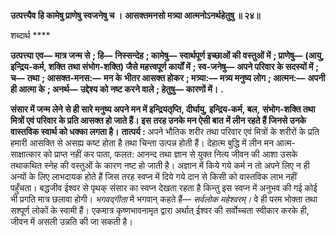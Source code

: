 **उत्पत्त्यैव हि कामेषु प्राणेषु स्वजनेषु च ।** **आसक्तमनसो मत्र्या आत्मनोऽनर्थहेतुषु ॥ २४॥** 

शब्दार्थ **** 

**उत्पत्त्या एव—** **मात्र जन्म से** **; हि—** **निस्सन्देह** **; कामेषु—** **स्वार्थपूर्ण इच्छाओं की वस्तुओं में** **; प्राणेषु—** **(आयु, इन्द्रिय-कर्म, शक्ति** **तथा संभोग-शक्ति) जैसे महत्त्वपूर्ण कार्यों में** **; स्व-जनेषु—** **अपने परिवार के सदस्यों में** **; च—** **तथा** **; आसक्त-मनस:—** **मन के** **भीतर आसक्त होकर** **; मत्र्या:—** **मत्र्य मनुष्य लोग** **; आत्मन:—** **अपनी ही आत्मा के** **; अनर्थ—** **उद्देश्य को नष्ट करने वाले** **; हेतुषु—** **कारणों में।** **.** 

**संसार में जन्म लेने से ही सारे मनुष्य अपने मन में इन्द्रियतृप्ति, दीर्घायु, इन्द्रिय-कर्म, बल,** **संभोग-शक्ति तथा मित्रों एवं परिवार के प्रति आसक्त हो जाते हैं। इस तरह उनके मन ऐसी बात** **में लीन रहते हैं जिनसे उनके वास्तविक स्वार्थ को धक्का लगता है।** **तात्पर्य :** अपने भौतिक शरीर तथा परिवार एवं मित्रों के शरीरों के प्रति हमारी आसक्ति से असह्य कष्ट होता है तथा चिन्ता उत्पन्न होती हैं। देहात्म बुद्धि में लीन मन आत्म-साक्षात्कार को प्राप्त नहीं कर पाता, फलत: आनन्द तथा ज्ञान से युक्त नित्य जीवन की आशा उसके तथाकथित स्नेह की वस्तुओं के कारण नष्ट हो जाती है। अज्ञान में किये गये कर्म न तो अपने लिए न ही अन्यों के लिए लाभदायक होते हैं जिस तरह स्वप्न में दिये गये दान से किसी को वास्तविक लाभ नहीं पहुँचता। बद्धजीव ईश्वर से पृथक् संसार का स्वप्न देखता रहता है किन्तु इस स्वप्न में अनुभव की गई कोई भी प्रगति मात्र छलावा होगी। *भगवद्गीता* में भगवान् कहते हैं— *सर्वलोक महेश्वरम्।* वे ही परम भोक्ता तथा सश्पूर्ण लोकों के स्वामी हैं। एकमात्र कृष्णभावनामृत द्वारा अर्थात् ईश्वर की सर्वोच्चता स्वीकार करके ही, जीवन में असली उन्नति की जा सकती है।  